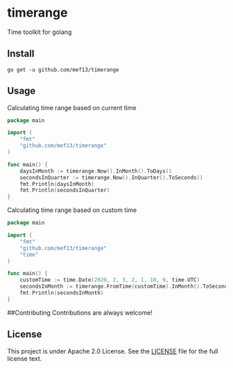 # timerange
Time toolkit for golang

## Install
```
go get -u github.com/mef13/timerange
```

## Usage
Calculating time range based on current time
```go
package main

import (
    "fmt"
    "github.com/mef13/timerange"
)

func main() {
    daysInMonth := timerange.Now().InMonth().ToDays()
    secondsInQuarter := timerange.Now().InQuarter().ToSeconds()
    fmt.Println(daysInMonth)
    fmt.Println(secondsInQuarter)
}
```

Calculating time range based on custom time
```go
package main

import (
    "fmt"
    "github.com/mef13/timerange"
    "time"
)

func main() {
    customTime := time.Date(2020, 2, 3, 2, 1, 10, 9, time.UTC)
    secondsInMonth := timerange.FromTime(customTime).InMonth().ToSeconds()
    fmt.Println(secondsInMonth)
}
```

##Contributing
Contributions are always welcome!

## License

This project is under Apache 2.0 License. See the [LICENSE](LICENSE) file for the full license text.
